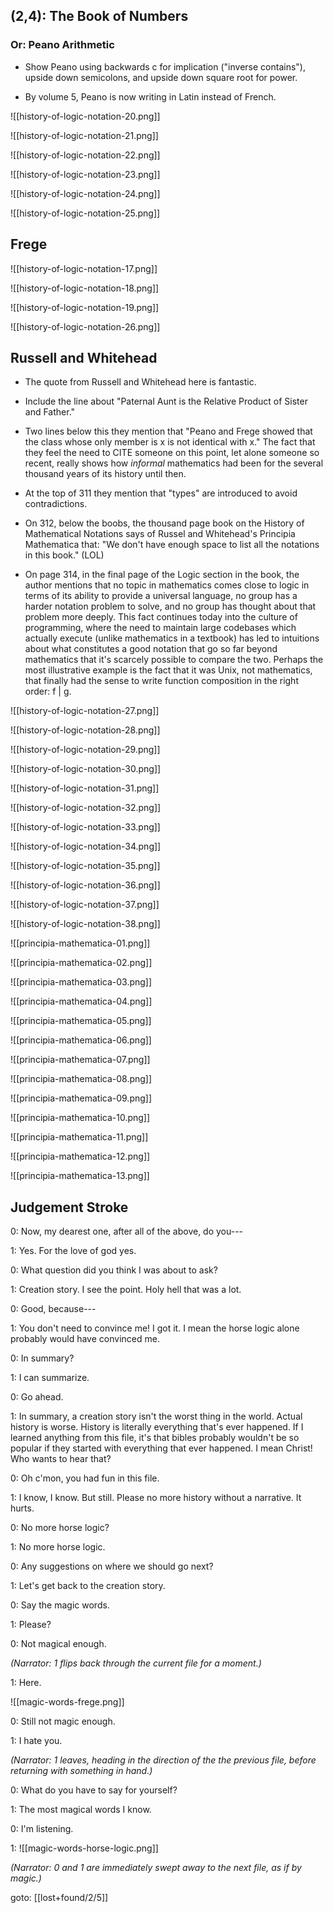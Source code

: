 ## (2,4): The Book of Numbers
### Or: Peano Arithmetic

- Show Peano using backwards c for implication ("inverse contains"), upside down semicolons, and upside down square root for power.

- By volume 5, Peano is now writing in Latin instead of French.


![[history-of-logic-notation-20.png]]


![[history-of-logic-notation-21.png]]


![[history-of-logic-notation-22.png]]


![[history-of-logic-notation-23.png]]


![[history-of-logic-notation-24.png]]


![[history-of-logic-notation-25.png]]

## Frege

![[history-of-logic-notation-17.png]]


![[history-of-logic-notation-18.png]]


![[history-of-logic-notation-19.png]]

![[history-of-logic-notation-26.png]]

## Russell and Whitehead

- The quote from Russell and Whitehead here is fantastic.

- Include the line about "Paternal Aunt is the Relative Product of Sister and Father."

- Two lines below this they mention that "Peano and Frege showed that the class whose only member is x is not identical with x." The fact that they feel the need to CITE someone on this point, let alone someone so recent, really shows how _informal_ mathematics had been for the several thousand years of its history until then.

- At the top of 311 they mention that "types" are introduced to avoid contradictions.

- On 312, below the boobs, the thousand page book on the History of Mathematical Notations says of Russel and Whitehead's Principia Mathematica that: "We don't have enough space to list all the notations in this book." (LOL)

- On page 314, in the final page of the Logic section in the book, the author mentions that no topic in mathematics comes close to logic in terms of its ability to provide a universal language, no group has a harder notation problem to solve, and no group has thought about that problem more deeply. This fact continues today into the culture of programming, where the need to maintain large codebases which actually execute (unlike mathematics in a textbook) has led to intuitions about what constitutes a good notation that go so far beyond mathematics that it's scarcely possible to compare the two. Perhaps the most illustrative example is the fact that it was Unix, not mathematics, that finally had the sense to write function composition in the right order: f | g. 

![[history-of-logic-notation-27.png]]


![[history-of-logic-notation-28.png]]


![[history-of-logic-notation-29.png]]


![[history-of-logic-notation-30.png]]


![[history-of-logic-notation-31.png]]


![[history-of-logic-notation-32.png]]


![[history-of-logic-notation-33.png]]


![[history-of-logic-notation-34.png]]


![[history-of-logic-notation-35.png]]


![[history-of-logic-notation-36.png]]


![[history-of-logic-notation-37.png]]


![[history-of-logic-notation-38.png]]

![[principia-mathematica-01.png]]


![[principia-mathematica-02.png]]


![[principia-mathematica-03.png]]


![[principia-mathematica-04.png]]


![[principia-mathematica-05.png]]


![[principia-mathematica-06.png]]


![[principia-mathematica-07.png]]


![[principia-mathematica-08.png]]


![[principia-mathematica-09.png]]


![[principia-mathematica-10.png]]


![[principia-mathematica-11.png]]


![[principia-mathematica-12.png]]


![[principia-mathematica-13.png]]

## Judgement Stroke

0: Now, my dearest one, after all of the above, do you---

1: Yes. For the love of god yes.

0: What question did you think I was about to ask?

1: Creation story. I see the point. Holy hell that was a lot.

0: Good, because---

1: You don't need to convince me! I got it. I mean the horse logic alone probably would have convinced me.

0: In summary?

1: I can summarize.

0: Go ahead.

1: In summary, a creation story isn't the worst thing in the world. Actual history is worse. History is literally everything that's ever happened. If I learned anything from this file, it's that bibles probably wouldn't be so popular if they started with everything that ever happened. I mean Christ! Who wants to hear that? 

0: Oh c'mon, you had fun in this file.

1: I know, I know. But still. Please no more history without a narrative. It hurts.

0: No more horse logic?

1: No more horse logic.

0: Any suggestions on where we should go next?

1: Let's get back to the creation story.

0: Say the magic words.

1: Please?

0: Not magical enough.

_(Narrator: 1 flips back through the current file for a moment.)_

1: Here.

![[magic-words-frege.png]]

0: Still not magic enough.

1: I hate you.

_(Narrator: 1 leaves, heading in the direction of the the previous file, before returning with something in hand.)_

0: What do you have to say for yourself?

1: The most magical words I know.

0: I'm listening.

1: 
![[magic-words-horse-logic.png]]


_(Narrator: 0 and 1 are immediately swept away to the next file, as if by magic.)_

goto: [[lost+found/2/5]]